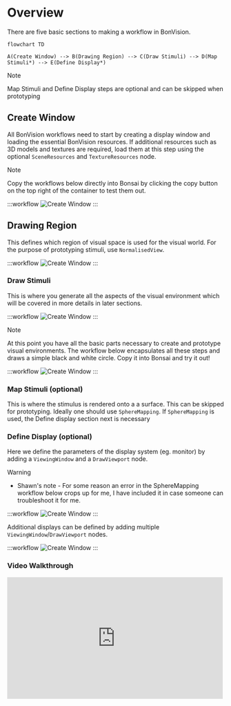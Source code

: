 # Overview

There are five basic sections to making a workflow in BonVision. 

```mermaid
flowchart TD

A(Create Window) --> B(Drawing Region) --> C(Draw Stimuli) --> D(Map Stimuli*) --> E(Define Display*)
```

> [!NOTE]
> Map Stimuli and Define Display steps are optional and can be skipped when prototyping

## Create Window

All BonVision workflows need to start by creating a display window and loading the essential BonVision resources. If additional resources
such as 3D models and textures are required, load them at this step using the optional `SceneResources` and `TextureResources` node.

> [!NOTE]
> Copy the workflows below directly into Bonsai by clicking the copy button on the top right of the container to test them out.

:::workflow
![Create Window](../workflows/overview-create-window.bonsai)
:::

## Drawing Region

This defines which region of visual space is used for the visual world. For the purpose of prototyping stimuli, use `NormalisedView`.

:::workflow
![Create Window](../workflows/overview-normalized.bonsai)
:::

### Draw Stimuli

This is where you generate all the aspects of the visual environment which will be covered in more details in later sections.

:::workflow
![Create Window](../workflows/overview-draw-stimuli.bonsai)
:::

> [!NOTE]
> At this point you have all the basic parts necessary to create and prototype visual environments. The workflow below encapsulates all these steps and draws a simple black and white circle. 
> Copy it into Bonsai and try it out!

:::workflow
![Create Window](../workflows/overview-draw-circle.bonsai)
:::

### Map Stimuli (optional)

This is where the stimulus is rendered onto a a surface. This can be skipped for prototyping. Ideally one should use `SphereMapping`. 
If `SphereMapping` is used, the Define display section next is necessary


### Define Display (optional)

Here we define the parameters of the display system (eg. monitor) by adding a `ViewingWindow` and a `DrawViewport` node.

> [!Warning]
> * Shawn's note - For some reason an error in the SphereMapping workflow below crops up for me, I have included it in case someone can troubleshoot it for me.

:::workflow
![Create Window](../workflows/overview-sphere-map-doesntwork.bonsai)
:::

Additional displays can be defined by adding multiple `ViewingWindow`/`DrawViewport` nodes.

:::workflow
![Create Window](../workflows/overview-multiple-displays.bonsai)
:::


### Video Walkthrough
<div style="max-width: 500px">
<iframe width=100%  height="282" src="https://www.youtube.com/embed/x-J6kIZvOwA" title="BonVision quick tips: Making your first BonVision workflow" frameborder="0" allow="accelerometer; autoplay; clipboard-write; encrypted-media; gyroscope; picture-in-picture; web-share" referrerpolicy="strict-origin-when-cross-origin" allowfullscreen></iframe>
</div>



